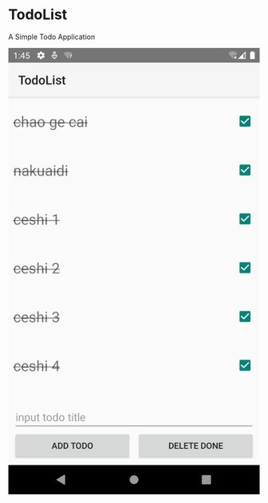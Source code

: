 # TodoList
A Simple Todo Application

![screenshot](https://github.com/entercoder1993/TodoList/blob/master/Screenshot_1621403141.png?raw=true)
